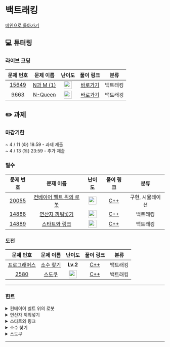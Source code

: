 # 백트래킹

[메인으로 돌아가기](https://github.com/Altu-Bitu-Official/Altu-Bitu-4)

## 💻 튜터링

### 라이브 코딩

|                                 문제 번호                                 |                                   문제 이름                                   |                                       난이도                                       |  풀이 링크   |   분류   |
| :-----------------------------------------------------------------------: | :---------------------------------------------------------------------------: | :--------------------------------------------------------------------------------: | :----------: | :------: |
| <a href="https://www.acmicpc.net/problem/15649" target="_blank">15649</a> | <a href="https://www.acmicpc.net/problem/15649" target="_blank">N과 M (1)</a> | <img height="25px" width="25px" src="https://static.solved.ac/tier_small/8.svg"/>  | [바로가기]() | 백트래킹 |
|  <a href="https://www.acmicpc.net/problem/9663" target="_blank">9663</a>  |  <a href="https://www.acmicpc.net/problem/9663" target="_blank">N-Queen</a>   | <img height="25px" width="25px" src="https://static.solved.ac/tier_small/12.svg"/> | [바로가기]() | 백트래킹 |

## ✏️ 과제

### 마감기한

~ 4 / 11 (화) 18:59 - 과제 제출 </br>
~ 4 / 13 (목) 23:59 - 추가 제출 </br>

### 필수

|                                 문제 번호                                 |                                          문제 이름                                          |                                       난이도                                       | 풀이 링크 |       분류       |
| :-----------------------------------------------------------------------: | :-----------------------------------------------------------------------------------------: | :--------------------------------------------------------------------------------: | :-------: | :--------------: |
| <a href="https://www.acmicpc.net/problem/20055" target="_blank">20055</a> | <a href="https://www.acmicpc.net/problem/20055" target="_blank">컨베이어 벨트 위의 로봇</a> | <img height="25px" width="25px" src="https://static.solved.ac/tier_small/11.svg"/> |  [C++]()  | 구현, 시뮬레이션 |
| <a href="https://www.acmicpc.net/problem/14888" target="_blank">14888</a> |     <a href="https://www.acmicpc.net/problem/14888" target="_blank">연산자 끼워넣기</a>     | <img height="25px" width="25px" src="https://static.solved.ac/tier_small/10.svg"/> |  [C++]()  |     백트래킹     |
| <a href="https://www.acmicpc.net/problem/14889" target="_blank">14889</a> |      <a href="https://www.acmicpc.net/problem/14889" target="_blank">스타트와 링크</a>      | <img height="25px" width="25px" src="https://static.solved.ac/tier_small/9.svg"/>  |  [C++]()  |     백트래킹     |

### 도전

|                                                 문제 번호                                                  |                                                문제 이름                                                |                                       난이도                                       | 풀이 링크 |   분류   |
| :--------------------------------------------------------------------------------------------------------: | :-----------------------------------------------------------------------------------------------------: | :--------------------------------------------------------------------------------: | :-------: | :------: |
| <a href="https://school.programmers.co.kr/learn/courses/30/lessons/42839" target="_blank">프로그래머스</a> | <a href="https://school.programmers.co.kr/learn/courses/30/lessons/42839" target="_blank">소수 찾기</a> |                                      **Lv.2**                                      |  [C++]()  | 백트래킹 |
|                  <a href="https://www.acmicpc.net/problem/2580" target="_blank">2580</a>                   |                <a href="https://www.acmicpc.net/problem/2580" target="_blank">스도쿠</a>                | <img height="25px" width="25px" src="https://static.solved.ac/tier_small/12.svg"/> |  [C++]()  | 백트래킹 |

---

### 힌트

<details>
<summary>컨베이어 벨트 위의 로봇</summary>
<div markdown="1">
&nbsp;&nbsp;&nbsp;&nbsp;회전에 적합한 자료구조를 사용해볼까요? 로봇이 내리는 위치에 도달하면 반드시 내린다는 것을 잊지 마세요!
</div>
</details>

<details>
<summary>연산자 끼워넣기</summary>
<div markdown="1">
&nbsp;&nbsp;&nbsp;&nbsp;수열의 길이와 연산자의 개수가 매우 적네요! 연산자의 가능한 배치를 모두 구해볼까요?
</div>
</details>

<details>
<summary>스타트와 링크</summary>
<div markdown="1">
&nbsp;&nbsp;&nbsp;&nbsp;팀을 나누기만 한다면 계산은 쉬워 보여요. 우선 한 팀에 배치하는 경우로 생각해 볼까요?
</div>
</details>

<details>
<summary>소수 찾기</summary>
<div markdown="1">
&nbsp;&nbsp;&nbsp;&nbsp;결국 순열을 만드는 문제네요. 대신 순열 길이에 제한이 없어요! 모든 길이의 순열을 다 구하려면 어떻게 해야 할까요?
</div>
</details>

<details>
<summary>스도쿠</summary>
<div markdown="1">
&nbsp;&nbsp;&nbsp;&nbsp;아주 익숙한 스도쿠입니다! 스도쿠 문제를 풀 때 어떻게 했었나요? 일단 가능한 숫자를 넣어보고 안되면 다른 숫자를 넣어봐요! 그나저나 같은 구역인지는 어떻게 알까요? 같은 구역의 크기는 3 x 3 이네요! N-queen 문제와 비슷하게 접근해볼까요?
</div>
</details>

---
